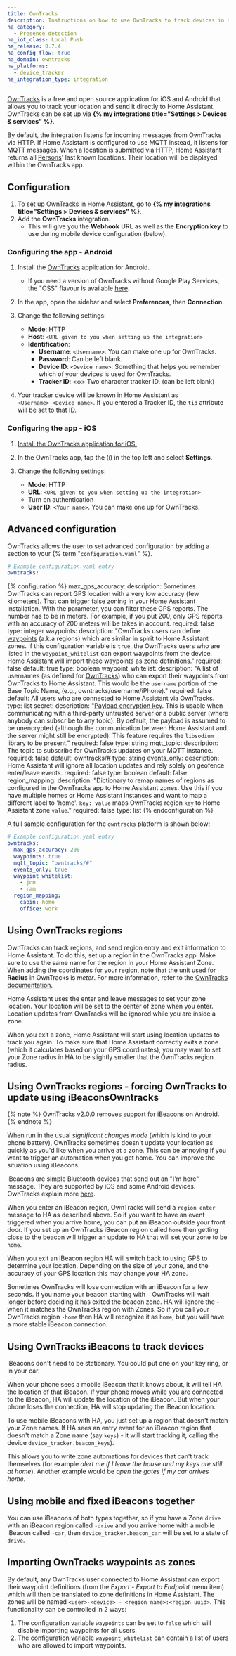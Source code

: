 ```yaml
---
title: OwnTracks
description: Instructions on how to use OwnTracks to track devices in Home Assistant.
ha_category:
  - Presence detection
ha_iot_class: Local Push
ha_release: 0.7.4
ha_config_flow: true
ha_domain: owntracks
ha_platforms:
  - device_tracker
ha_integration_type: integration
---
```


[OwnTracks](https://owntracks.org/) is a free and open source application for iOS and Android that allows you to track your location and send it directly to Home Assistant. OwnTracks can be set up via  **{% my integrations title="Settings > Devices & services" %}**.

By default, the integration listens for incoming messages from OwnTracks via HTTP. If Home Assistant is configured to use MQTT instead, it listens for MQTT messages. When a location is submitted via HTTP, Home Assistant returns all [Persons](/integrations/person/)' last known locations. Their location will be displayed within the OwnTracks app.

## Configuration

1. To set up OwnTracks in Home Assistant, go to **{% my integrations title="Settings > Devices & services" %}**.
2. Add the **OwnTracks** integration.
   - This will give you the **Webhook** URL as well as the **Encryption key** to use during mobile device configuration (below).

### Configuring the app - Android

1. Install the [OwnTracks](https://play.google.com/store/apps/details?id=org.owntracks.android) application for Android.
   - If you need a version of OwnTracks without Google Play Services, the "OSS" flavour is available [here](https://github.com/owntracks/android/releases).

2. In the app, open the sidebar and select **Preferences**, then **Connection**. 
3. Change the following settings:

   - **Mode**: HTTP
   - **Host**: `<URL given to you when setting up the integration>`
   - **Identification**:
     - **Username**: `<Username>`: You can make one up for OwnTracks.
     - **Password**: Can be left blank.
     - **Device ID**: `<Device name>`: Something that helps you remember which of your devices is used for OwnTracks.
     - **Tracker ID**: `<xx>` Two character tracker ID. (can be left blank)

4. Your tracker device will be known in Home Assistant as `<Username>_<Device name>`. If you entered a Tracker ID, the `tid` attribute will be set to that ID.

### Configuring the app - iOS

1. [Install the OwnTracks application for iOS.](https://itunes.apple.com/us/app/owntracks/id692424691?mt=8)
2. In the OwnTracks app, tap the (i) in the top left and select **Settings**. 
3. Change the following settings:

   - **Mode**: HTTP
   - **URL**: `<URL given to you when setting up the integration>`
   - Turn on authentication
   - **User ID**: `<Your name>`. You can make one up for OwnTracks.

## Advanced configuration

OwnTracks allows the user to set advanced configuration by adding a section to your {% term "`configuration.yaml`" %}.

```yaml
# Example configuration.yaml entry
owntracks:
```

{% configuration %}
max_gps_accuracy:
  description: Sometimes OwnTracks can report GPS location with a very low accuracy (few kilometers). That can trigger false zoning in your Home Assistant installation. With the parameter, you can filter these GPS reports. The number has to be in meters. For example, if you put 200, only GPS reports with an accuracy of 200 meters will be takes in account.
  required: false
  type: integer
waypoints:
  description: "OwnTracks users can define [waypoints](https://owntracks.org/booklet/features/waypoints/) (a.k.a regions) which are similar in spirit to Home Assistant zones. If this configuration variable is `true`, the OwnTracks users who are listed in the `waypoint_whitelist` can export waypoints from the device. Home Assistant will import these waypoints as zone definitions."
  required: false
  default: true
  type: boolean
waypoint_whitelist:
  description: "A list of usernames (as defined for [OwnTracks](/integrations/owntracks)) who can export their waypoints from OwnTracks to Home Assistant. This would be the `username` portion of the Base Topic Name, (e.g., owntracks/username/iPhone)."
  required: false
  default: All users who are connected to Home Assistant via OwnTracks.
  type: list
secret:
  description: "[Payload encryption key](https://owntracks.org/booklet/features/encrypt/). This is usable when communicating with a third-party untrusted server or a public server (where anybody can subscribe to any topic). By default, the payload is assumed to be unencrypted (although the communication between Home Assistant and the server might still be encrypted). This feature requires the `libsodium` library to be present."
  required: false
  type: string
mqtt_topic:
  description: The topic to subscribe for OwnTracks updates on your MQTT instance.
  required: false
  default: owntracks/#
  type: string
events_only:
  description: Home Assistant will ignore all location updates and rely solely on geofence enter/leave events.
  required: false
  type: boolean
  default: false
region_mapping:
  description: "Dictionary to remap names of regions as configured in the OwnTracks app to Home Assistant zones. Use this if you have multiple homes or Home Assistant instances and want to map a different label to 'home'. `key: value` maps OwnTracks region `key` to Home Assistant zone `value`."
  required: false
  type: list
{% endconfiguration %}

A full sample configuration for the `owntracks` platform is shown below:

```yaml
# Example configuration.yaml entry
owntracks:
  max_gps_accuracy: 200
  waypoints: true
  mqtt_topic: "owntracks/#"
  events_only: true
  waypoint_whitelist:
    - jon
    - ram
  region_mapping:
    cabin: home
    office: work
```

## Using OwnTracks regions

OwnTracks can track regions, and send region entry and exit information to Home Assistant. To do this, set up a region in the OwnTracks app. Make sure to use the same name for the region in your Home Assistant Zone. When adding the coordinates for your region, note that the unit used for **Radius** in OwnTracks is *meter*. For more information, refer to the [OwnTracks documentation](https://owntracks.org/booklet/guide/waypoints/).

Home Assistant uses the enter and leave messages to set your zone location. Your location will be set to the center of zone when you enter. Location updates from OwnTracks will be ignored while you are inside a zone.

When you exit a zone, Home Assistant will start using location updates to track you again. To make sure that Home Assistant correctly exits a zone (which it calculates based on your GPS coordinates), you may want to set your Zone radius in HA to be slightly smaller that the OwnTracks region radius.

## Using OwnTracks regions - forcing OwnTracks to update using iBeaconsOwntracks

{% note %}
OwnTracks v2.0.0 removes support for iBeacons on Android.
{% endnote %}

When run in the usual *significant changes mode* (which is kind to your phone battery), OwnTracks sometimes doesn't update your location as quickly as you'd like when you arrive at a zone. This can be annoying if you want to trigger an automation when you get home. You can improve the situation using iBeacons.

iBeacons are simple Bluetooth devices that send out an "I'm here" message. They are supported by iOS and some Android devices. OwnTracks explain more [here](https://owntracks.org/booklet/guide/beacons/).

When you enter an iBeacon region, OwnTracks will send a `region enter` message to HA as described above. So if you want to have an event triggered when you arrive home, you can put an iBeacon outside your front door. If you set up an OwnTracks iBeacon region called `home` then getting close to the beacon will trigger an update to HA that will set your zone to be `home`.

When you exit an iBeacon region HA will switch back to using GPS to determine your location. Depending on the size of your zone, and the accuracy of your GPS location this may change your HA zone.

Sometimes OwnTracks will lose connection with an iBeacon for a few seconds. If you name your beacon starting with `-` OwnTracks will wait longer before deciding it has exited the beacon zone. HA will ignore the `-` when it matches the OwnTracks region with Zones. So if you call your OwnTracks region `-home` then HA will recognize it as `home`, but you will have a more stable iBeacon connection.

## Using OwnTracks iBeacons to track devices

iBeacons don't need to be stationary. You could put one on your key ring, or in your car.

When your phone sees a mobile iBeacon that it knows about, it will tell HA the location of that iBeacon. If your phone moves while you are connected to the iBeacon, HA will update the location of the iBeacon. But when your phone loses the connection, HA will stop updating the iBeacon location.

To use mobile iBeacons with HA, you just set up a region that doesn't match your Zone names. If HA sees an entry event for an iBeacon region that doesn't match a Zone name (say `keys`) - it will start tracking it, calling the device `device_tracker.beacon_keys`).

This allows you to write zone automations for devices that can't track themselves (for example *alert me if I leave the house and my keys are still at home*). Another example would be *open the gates if my car arrives home*.

## Using mobile and fixed iBeacons together

You can use iBeacons of both types together, so if you have a Zone `drive` with an iBeacon region called `-drive` and you arrive home with a mobile iBeacon called `-car`, then `device_tracker.beacon_car` will be set to a state of `drive`.

## Importing OwnTracks waypoints as zones

By default, any OwnTracks user connected to Home Assistant can export their waypoint definitions (from the *Export - Export to Endpoint* menu item) which will then be translated to zone definitions in Home Assistant. The zones will be named `<user>-<device> - <region name>:<region uuid>`. This functionality can be controlled in 2 ways:

1. The configuration variable `waypoints` can be set to `false` which will disable importing waypoints for all users.
2. The configuration variable `waypoint_whitelist` can contain a list of users who are allowed to import waypoints.
